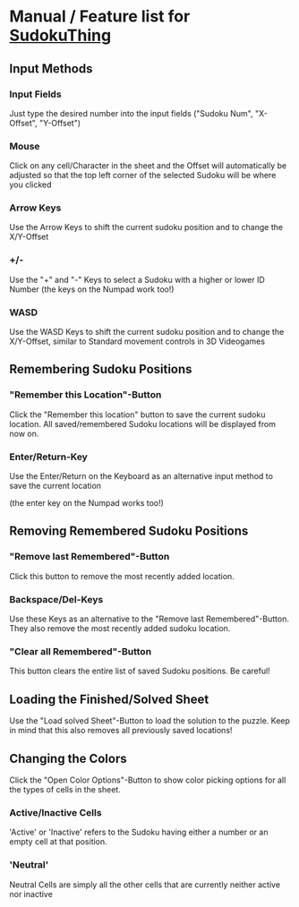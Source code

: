 # Manual / Feature list for [SudokuThing](https://dystakruul.github.io/sudokuthing/)

## Input Methods

### Input Fields

Just type the desired number into the input fields ("Sudoku Num", "X-Offset", "Y-Offset")

### Mouse

Click on any cell/Character in the sheet and the Offset will automatically be adjusted so that the top left corner of the selected Sudoku will be where you clicked

### Arrow Keys

Use the Arrow Keys to shift the current sudoku position and to change the X/Y-Offset

### +/-

Use the "+" and "-" Keys to select a Sudoku with a higher or lower ID Number
(the keys on the Numpad work too!)

### WASD

Use the WASD Keys to shift the current sudoku position and to change the X/Y-Offset, similar to Standard movement controls in 3D Videogames

## Remembering Sudoku Positions

### "Remember this Location"-Button
Click the "Remember this location" button to save the current sudoku location.
All saved/remembered Sudoku locations will be displayed from now on.

### Enter/Return-Key
Use the Enter/Return on the Keyboard as an alternative input method to save the current location

(the enter key on the Numpad works too!)

## Removing Remembered Sudoku Positions

### "Remove last Remembered"-Button
Click this button to remove the most recently added location.

### Backspace/Del-Keys
Use these Keys as an alternative to the "Remove last Remembered"-Button. They also remove the most recently added sudoku location.

### "Clear all Remembered"-Button
This button clears the entire list of saved Sudoku positions. Be careful!

## Loading the Finished/Solved Sheet

Use the "Load solved Sheet"-Button to load the solution to the puzzle.
Keep in mind that this also removes all previously saved locations!

## Changing the Colors

Click the "Open Color Options"-Button to show color picking options for all the types of cells in the sheet.

### Active/Inactive Cells

'Active' or 'Inactive' refers to the Sudoku having either a number or an empty cell at that position.

### 'Neutral'

Neutral Cells are simply all the other cells that are currently neither active nor inactive

